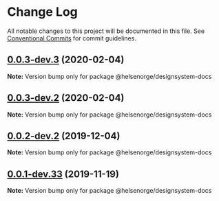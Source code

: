 # Change Log

All notable changes to this project will be documented in this file.
See [Conventional Commits](https://conventionalcommits.org) for commit guidelines.

## [0.0.3-dev.3](https://github.com/helsenorge/designsystem/compare/v0.0.3-dev.2...v0.0.3-dev.3) (2020-02-04)

**Note:** Version bump only for package @helsenorge/designsystem-docs





## [0.0.3-dev.2](https://github.com/helsenorge/designsystem/compare/v0.0.3-dev.1...v0.0.3-dev.2) (2020-02-04)

**Note:** Version bump only for package @helsenorge/designsystem-docs





## [0.0.2-dev.2](https://github.com/helsenorge/designsystem/compare/v0.0.2-dev.1...v0.0.2-dev.2) (2019-12-04)

**Note:** Version bump only for package @helsenorge/designsystem-docs





## [0.0.1-dev.33](https://github.com/helsenorge/designsystem/compare/v0.0.1-dev.32...v0.0.1-dev.33) (2019-11-19)

**Note:** Version bump only for package @helsenorge/designsystem-docs
